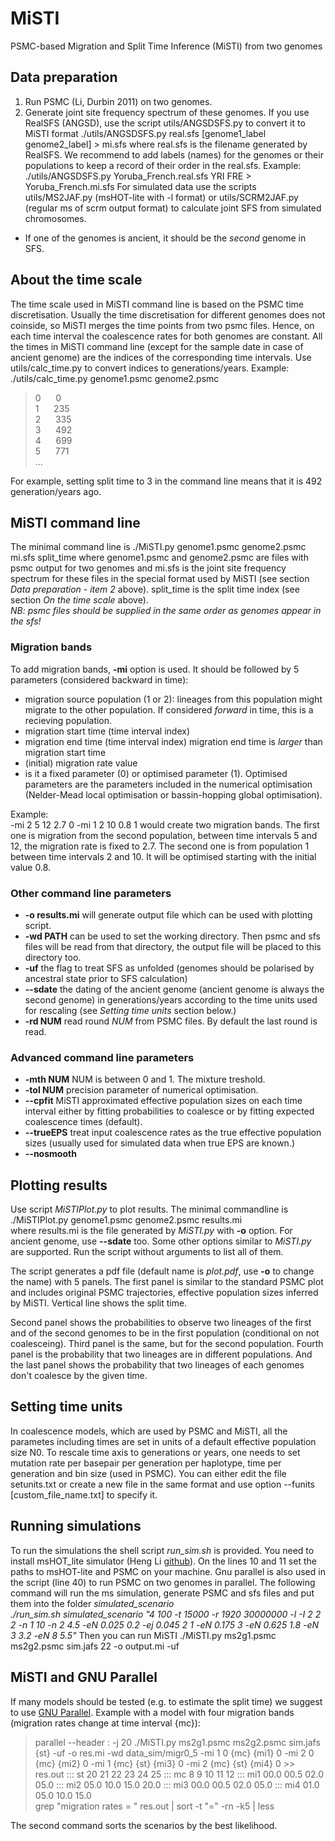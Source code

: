 # MiSTI
PSMC-based Migration and Split Time Inference (MiSTI) from two genomes

## Data preparation
1. Run PSMC (Li, Durbin 2011) on two genomes.
2. Generate joint site frequency spectrum of these genomes. If you use RealSFS (ANGSD), use the script utils/ANGSDSFS.py to convert it to MiSTI format
./utils/ANGSDSFS.py real.sfs [genome1_label genome2_label] > mi.sfs
where real.sfs is the filename generated by RealSFS. We recommend to add labels (names) for the genomes or their populations to keep a record of their order in the real.sfs.
Example:
./utils/ANGSDSFS.py Yoruba_French.real.sfs YRI FRE > Yoruba_French.mi.sfs
For simulated data use the scripts utils/MS2JAF.py (msHOT-lite with -l format) or utils/SCRM2JAF.py (regular ms of scrm output format) to calculate joint SFS from simulated chromosomes.
 * If one of the genomes is ancient, it should be the _second_ genome in SFS.

## About the time scale
The time scale used in MiSTI command line is based on the PSMC time discretisation. Usually the time discretisation for different genomes does not coinside, so MiSTI merges the time points from two psmc files. Hence, on each time interval the coalescence rates for both genomes are constant. All the times in MiSTI command line (except for the sample date in case of ancient genome) are the indices of the corresponding time intervals. Use utils/calc_time.py to convert indices to generations/years. Example:
./utils/calc_time.py genome1.psmc genome2.psmc
>0&nbsp;&nbsp;&nbsp;&nbsp;&nbsp;&nbsp;0  
>1&nbsp;&nbsp;&nbsp;&nbsp;&nbsp;&nbsp;235  
>2&nbsp;&nbsp;&nbsp;&nbsp;&nbsp;&nbsp;335  
>3&nbsp;&nbsp;&nbsp;&nbsp;&nbsp;&nbsp;492  
>4&nbsp;&nbsp;&nbsp;&nbsp;&nbsp;&nbsp;699  
>5&nbsp;&nbsp;&nbsp;&nbsp;&nbsp;&nbsp;771  
>...

For example, setting split time to 3 in the command line means that it is 492 generation/years ago.

## MiSTI command line

The minimal command line is
./MiSTI.py genome1.psmc genome2.psmc mi.sfs split_time
where genome1.psmc and genome2.psmc are files with psmc output for two genomes and mi.sfs is the joint site frequency spectrum for these files in the special format used by MiSTI (see section _Data preparation - item 2_ above). split_time is the split time index (see section _On the time scale_ above).  
_NB: psmc files should be supplied in the same order as genomes appear in the sfs!_

### Migration bands
To add migration bands, __-mi__ option is used. It should be followed by 5 parameters (considered backward in time):  
   * migration source population (1 or 2): lineages from this population might migrate to the other population. If considered _forward_ in time, this is a recieving population.
   * migration start time (time interval index)
   * migration end time (time interval index)
     migration end time is _larger_ than migration start time
   * (initial) migration rate value
   * is it a fixed parameter (0) or optimised parameter (1). Optimised parameters are the parameters included in the numerical optimisation (Nelder-Mead local optimisation or bassin-hopping global optimisation).

Example:  
-mi 2 5 12 2.7 0 -mi 1 2 10 0.8 1
would create two migration bands. The first one is migration from the second population, between time intervals 5 and 12, the migration rate is fixed to 2.7. The second one is from population 1 between time intervals 2 and 10. It will be optimised starting with the initial value 0.8.

### Other command line parameters
* __-o results.mi__ will generate output file which can be used with plotting script.
* __-wd PATH__ can be used to set the working directory. Then psmc and sfs files will be read from that directory, the output file will be placed to this directory too.
* __-uf__ the flag to treat SFS as unfolded (genomes should be polarised by ancestral state prior to SFS calculation)
* __--sdate__ the dating of the ancient genome (ancient genome is always the second genome) in generations/years according to the time units used for rescaling (see _Setting time units_ section below.)
* __-rd NUM__ read round _NUM_ from PSMC files. By default the last round is read.

### Advanced command line parameters
* __-mth NUM__ NUM is between 0 and 1. The mixture treshold.
* __-tol NUM__ precision parameter of numerical optimisation.
* __--cpfit__ MiSTI approximated effective population sizes on each time interval either by fitting probabilities to coalesce or by fitting expected coalescence times (default).
* __--trueEPS__ treat input coalescence rates as the true effective population sizes (usually used for simulated data when true EPS are known.)
* __--nosmooth__

## Plotting results
Use script _MiSTIPlot.py_ to plot results. The minimal commandline is   
./MiSTIPlot.py genome1.psmc genome2.psmc results.mi  
where results.mi is the file generated by _MiSTI.py_ with __-o__ option. For ancient genome, use __--sdate__ too. Some other options similar to _MiSTI.py_ are supported. Run the script without arguments to list all of them.

The script generates a pdf file (default name is _plot.pdf_, use __-o__ to change the name) with 5 panels. The first panel is similar to the standard PSMC plot and includes original PSMC trajectories, effective population sizes inferred by MiSTI. Vertical line shows the split time.

Second panel shows the probabilities to observe two lineages of the first and of the second genomes to be in the first population (conditional on not coalesceing). Third panel is the same, but for the second population. Fourth panel is the probability that two lineages are in different populations. And the last panel shows the probability that two lineages of each genomes don't coalesce by the given time.

## Setting time units
In coalescence models, which are used by PSMC and MiSTI, all the parametes including times are set in units of a default effective population size N0. To rescale time axis to generations or years, one needs to set mutation rate per basepair per generation per haplotype, time per generation and bin size (used in PSMC). You can either edit the file setunits.txt or create a new file in the same format and use option --funits [custom_file_name.txt] to specify it.

## Running simulations
To run the simulations the shell script _run_sim.sh_ is provided. You need to install msHOT_lite simulator (Heng Li [github](https://github.com/lh3/foreign/tree/master/msHOT-lite)). On the lines 10 and 11 set the paths to msHOT-lite and PSMC on your machine. Gnu parallel is also used in the script (line 40) to run PSMC on two genomes in parallel. The following command will run the ms simulation, generate PSMC and sfs files and put them into the folder _simulated_scenario_  
_./run_sim.sh simulated_scenario "4 100 -t 15000 -r 1920 30000000 -l -I 2 2 2 -n 1 10 -n 2 4.5 -eN 0.025 0.2 -ej 0.045 2 1 -eN 0.175 3 -eN 0.625 1.8 -eN 3 3.2 -eN 8 5.5"_
Then you can run MiSTI
./MiSTI.py ms2g1.psmc ms2g2.psmc sim.jafs 22 -o output.mi -uf

## MiSTI and GNU Parallel
If many models should be tested (e.g. to estimate the split time) we suggest to use [GNU Parallel](https://www.gnu.org/software/parallel/). Example with a model with four migration bands (migration rates change at time interval {mc}):  
> parallel --header : -j 20 ./MiSTI.py ms2g1.psmc ms2g2.psmc sim.jafs {st} -uf -o res.mi -wd data_sim/migr0_5 -mi 1 0 {mc} {mi1} 0 -mi 2 0 {mc} {mi2} 0 -mi 1 {mc} {st} {mi3} 0 -mi 2 {mc} {st} {mi4} 0 >> res.out ::: st 20 21 22 23 24 25 ::: mc 8 9 10 11 12 ::: mi1 00.0 00.5 02.0 05.0 ::: mi2 05.0 10.0 15.0 20.0 ::: mi3 00.0 00.5 02.0 05.0 ::: mi4 01.0 05.0 10.0 15.0  
> grep "migration rates = " res.out | sort -t "=" -rn -k5 | less

The second command sorts the scenarios by the best likelihood.
